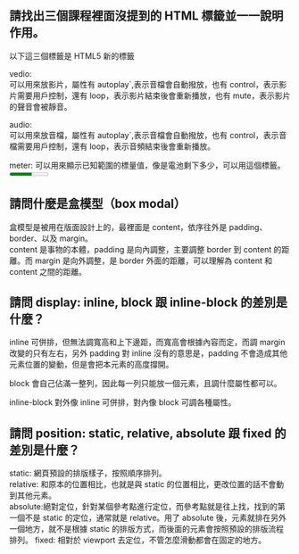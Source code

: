 ## 請找出三個課程裡面沒提到的 HTML 標籤並一一說明作用。

以下這三個標籤是 HTML5 新的標籤

vedio:  
可以用來放影片，屬性有 autoplay`,表示音檔會自動撥放，也有 control，表示影片需要用戶控制，還有 loop，表示影片結束後會重新播放，也有 mute，表示影片的聲音會被靜音。

audio:  
可以用來放音檔，屬性有 autoplay`,表示音檔會自動撥放，也有 control，表示音檔需要用戶控制，還有 loop，表示音頻結束後會重新播放。

meter: 可以用來顯示已知範圍的標量值，像是電池剩下多少，可以用這個標籤。
<meter min="200" max="500" value="370">

## 請問什麼是盒模型（box modal）

盒模型是被用在版面設計上的，最裡面是 content，依序往外是 padding、border、以及 margin。  
content 是事物的本體，padding 是向內調整，主要調整 border 到 content 的距離。而 margin 是向外調整，是 border 外面的距離，可以理解為 content 和 content 之間的距離。

## 請問 display: inline, block 跟 inline-block 的差別是什麼？

inline 可併排，但無法調寬高和上下邊距，而寬高會根據內容而定，而調 margin 改變的只有左右，另外 padding 對 inline 沒有的意思是，padding 不會造成其他元素位置的變動，但是會把本元素的高度撐開。

block 會自己佔滿一整列，因此每一列只能放一個元素，且調什麼屬性都可以。

inline-block 對外像 inline 可併排，對內像 block 可調各種屬性。

## 請問 position: static, relative, absolute 跟 fixed 的差別是什麼？

static: 網頁預設的排版樣子，按照順序排列。  
relative: 和原本的位置相比，也就是與 static 的位置相比，更改位置的話不會動到其他元素。  
absolute:絕對定位，針對某個參考點進行定位，而參考點就是往上找，找到的第一個不是 static 的定位，通常就是 relative。用了 absolute 後，元素就排在另外一個地方，就不是根據 static 的排版方式，而後面的元素會按照預設的排版流程排列。
fixed:
相對於 viewport 去定位，不管怎麼滑動都會在固定的地方。
